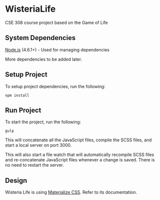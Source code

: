 # WisteriaLife
CSE 308 course project based on the Game of Life

## System Dependencies
[Node.js](https://nodejs.org/en/) (4.6.1+) - Used for managing dependencies

More dependencies to be added later.

## Setup Project
To setup project dependencies, run the following:

```
npm install
```

## Run Project
To start the project, run the following:

```
gulp
```

This will concatenate all the JavaScript files, compile the SCSS files, and start a local server on port 3000.

This will also start a file watch that will automatically recompile SCSS files and
re-concatenate JavaScript files whenever a change is saved. There is no need to restart the server.

## Design
Wisteria Life is using [Materialize CSS](http://materializecss.com/getting-started.html). Refer to its documentation.
